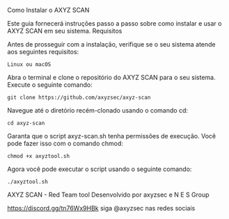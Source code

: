 Como Instalar o AXYZ SCAN

Este guia fornecerá instruções passo a passo sobre como instalar e usar o AXYZ SCAN em seu sistema.
Requisitos

Antes de prosseguir com a instalação, verifique se o seu sistema atende aos seguintes requisitos:

    Linux ou macOS

Abra o terminal e clone o repositório do AXYZ SCAN para o seu sistema. Execute o seguinte comando:

    git clone https://github.com/axyzsec/axyz-scan

Navegue até o diretório recém-clonado usando o comando cd:

    cd axyz-scan

Garanta que o script axyz-scan.sh tenha permissões de execução. Você pode fazer isso com o comando chmod:

    chmod +x axyztool.sh

Agora você pode executar o script usando o seguinte comando:

    ./axyztool.sh 




AXYZ SCAN - Red Team tool
Desenvolvido por axyzsec e N E S Group

https://discord.gg/tn76Wx9HBk
siga @axyzsec nas redes sociais
